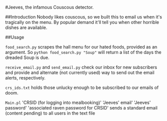 #Jeeves, the infamous Couscous detector.

##Introduction
Nobody likes couscous, so we built this to email us when it's tragically on the menu. By popular demand it'll tell you when other horrible dishes are available.

##Usage

`food_search.py` scrapes the hall menu for our hated foods, provided as an argument. So `python food_search.py "Soup"` will return a list of the days the dreaded Soup is due.

`receive_email.py` and `send_email.py` check our inbox for new subscribers and provide and alternate (not currently used) way to send out the email alerts, respectively.

`crs_ids.txt` holds those unlucky enough to be subscribed to our emails of doom.

`Main.pl` 'CRSID (for logging into mealbooking)' 'Jeeves' email' 'Jeeves' password' 'associated raven password for CRSID' sends a standard email (content pending) to all users in the text file